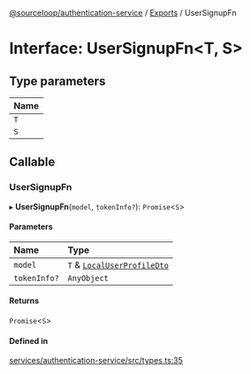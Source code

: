 [@sourceloop/authentication-service](../README.md) / [Exports](../modules.md) / UserSignupFn

# Interface: UserSignupFn<T, S\>

## Type parameters

| Name |
| :------ |
| `T` |
| `S` |

## Callable

### UserSignupFn

▸ **UserSignupFn**(`model`, `tokenInfo?`): `Promise`<`S`\>

#### Parameters

| Name | Type |
| :------ | :------ |
| `model` | `T` & [`LocalUserProfileDto`](../classes/LocalUserProfileDto.md) |
| `tokenInfo?` | `AnyObject` |

#### Returns

`Promise`<`S`\>

#### Defined in

[services/authentication-service/src/types.ts:35](https://github.com/codeweb05/repo1/blob/ea19add/services/authentication-service/src/types.ts#L35)
